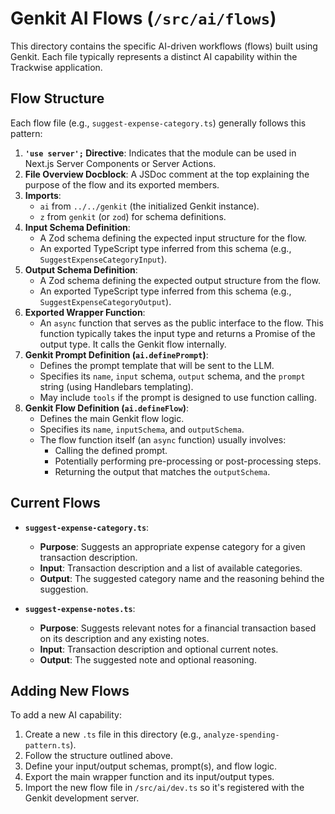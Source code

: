 # Genkit AI Flows (`/src/ai/flows`)

This directory contains the specific AI-driven workflows (flows) built using Genkit. Each file typically represents a distinct AI capability within the Trackwise application.

## Flow Structure

Each flow file (e.g., `suggest-expense-category.ts`) generally follows this pattern:

1.  **`'use server';` Directive**: Indicates that the module can be used in Next.js Server Components or Server Actions.
2.  **File Overview Docblock**: A JSDoc comment at the top explaining the purpose of the flow and its exported members.
3.  **Imports**:
    - `ai` from `../../genkit` (the initialized Genkit instance).
    - `z` from `genkit` (or `zod`) for schema definitions.
4.  **Input Schema Definition**:
    - A Zod schema defining the expected input structure for the flow.
    - An exported TypeScript type inferred from this schema (e.g., `SuggestExpenseCategoryInput`).
5.  **Output Schema Definition**:
    - A Zod schema defining the expected output structure from the flow.
    - An exported TypeScript type inferred from this schema (e.g., `SuggestExpenseCategoryOutput`).
6.  **Exported Wrapper Function**:
    - An `async` function that serves as the public interface to the flow. This function typically takes the input type and returns a Promise of the output type. It calls the Genkit flow internally.
7.  **Genkit Prompt Definition (`ai.definePrompt`)**:
    - Defines the prompt template that will be sent to the LLM.
    - Specifies its `name`, `input` schema, `output` schema, and the `prompt` string (using Handlebars templating).
    - May include `tools` if the prompt is designed to use function calling.
8.  **Genkit Flow Definition (`ai.defineFlow`)**:
    - Defines the main Genkit flow logic.
    - Specifies its `name`, `inputSchema`, and `outputSchema`.
    - The flow function itself (an `async` function) usually involves:
        - Calling the defined prompt.
        - Potentially performing pre-processing or post-processing steps.
        - Returning the output that matches the `outputSchema`.

## Current Flows

- **`suggest-expense-category.ts`**:
  - **Purpose**: Suggests an appropriate expense category for a given transaction description.
  - **Input**: Transaction description and a list of available categories.
  - **Output**: The suggested category name and the reasoning behind the suggestion.

- **`suggest-expense-notes.ts`**:
  - **Purpose**: Suggests relevant notes for a financial transaction based on its description and any existing notes.
  - **Input**: Transaction description and optional current notes.
  - **Output**: The suggested note and optional reasoning.

## Adding New Flows

To add a new AI capability:
1. Create a new `.ts` file in this directory (e.g., `analyze-spending-pattern.ts`).
2. Follow the structure outlined above.
3. Define your input/output schemas, prompt(s), and flow logic.
4. Export the main wrapper function and its input/output types.
5. Import the new flow file in `/src/ai/dev.ts` so it's registered with the Genkit development server.
```

